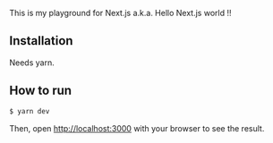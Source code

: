 This is my playground for Next.js a.k.a. Hello Next.js world !!

## Installation

Needs yarn.

## How to run

```bash
$ yarn dev
```

Then, open [http://localhost:3000](http://localhost:3000) with your browser to see the result.
